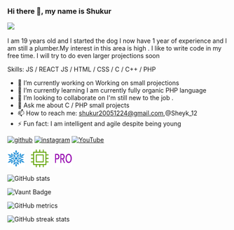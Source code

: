 ### Hi there 👋, my name is Shukur
![](https://shukurk.github.io/github-profile-readme-generator/images/banner.png)

I am 19 years old and I started the dog I now have 1 year of experience and I am still a plumber.My interest in this area is high . I like to write code in my free time. I will try to do even larger projections soon

Skills: JS / REACT JS / HTML / CSS / C / C++ / PHP

- 🔭 I’m currently working on Working on small projections 
- 🌱 I’m currently learning I am currently fully organic PHP language 
- 👯 I’m looking to collaborate on I'm still new to the job . 
- 💬 Ask me about C / PHP small projects 
- 📫 How to reach me: shukur20051224@gmail.com,@Sheyk_12 
- ⚡ Fun fact: I am intelligent and agile despite being young 


[<img src='https://cdn.jsdelivr.net/npm/simple-icons@3.0.1/icons/github.svg' alt='github' height='40'>](https://github.com/Shukurk)  [<img src='https://cdn.jsdelivr.net/npm/simple-icons@3.0.1/icons/instagram.svg' alt='instagram' height='40'>](https://www.instagram.com/@_sh_e_y_k_/)  [<img src='https://cdn.jsdelivr.net/npm/simple-icons@3.0.1/icons/youtube.svg' alt='YouTube' height='40'>](https://www.youtube.com/channel/@shukurkenjayev1834)  

<a href='https://archiveprogram.github.com/'><img src='https://raw.githubusercontent.com/acervenky/animated-github-badges/master/assets/acbadge.gif' width='40' height='40'></a> <a href='https://docs.github.com/en/developers'><img src='https://raw.githubusercontent.com/acervenky/animated-github-badges/master/assets/devbadge.gif' width='40' height='40'></a> <a href='https://github.com/pricing'><img src='https://raw.githubusercontent.com/acervenky/animated-github-badges/master/assets/pro.gif' width='40' height='40'></a> 

![GitHub stats](https://github-readme-stats.vercel.app/api?username=Shukurk&show_icons=true&count_private=true)  

![Vaunt Badge](https://api.vaunt.dev/v1/github/entities/Shukurk/contributions?format=svg&private=true)  

![GitHub metrics](https://metrics.lecoq.io/Shukurk)  

![GitHub streak stats](https://streak-stats.demolab.com/?user=Shukurk)  

